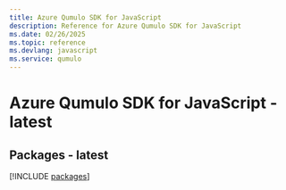 ```yaml
---
title: Azure Qumulo SDK for JavaScript
description: Reference for Azure Qumulo SDK for JavaScript
ms.date: 02/26/2025
ms.topic: reference
ms.devlang: javascript
ms.service: qumulo
---
```

# Azure Qumulo SDK for JavaScript - latest
## Packages - latest
[!INCLUDE [packages](qumulo-index.md)]
